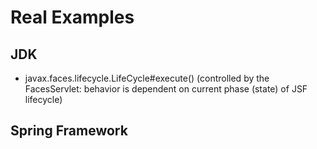 # Real Examples
## JDK
* javax.faces.lifecycle.LifeCycle#execute() (controlled by the FacesServlet: behavior is dependent on current phase (state) of JSF lifecycle)
## Spring Framework